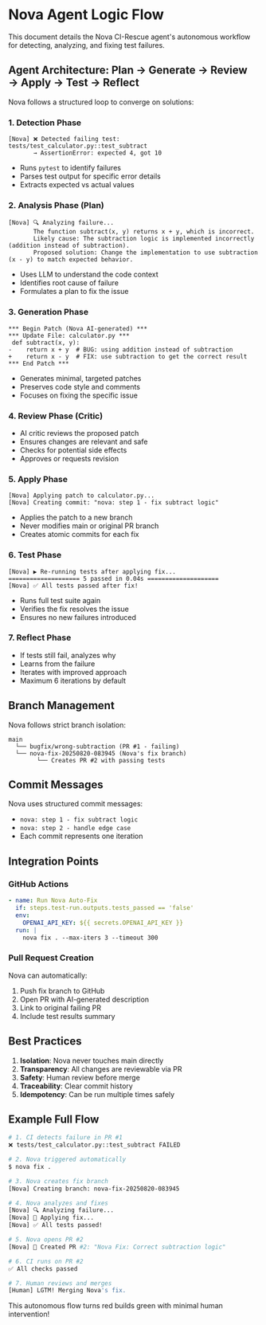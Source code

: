 # Nova Agent Logic Flow

This document details the Nova CI-Rescue agent's autonomous workflow for detecting, analyzing, and fixing test failures.

## Agent Architecture: Plan → Generate → Review → Apply → Test → Reflect

Nova follows a structured loop to converge on solutions:

### 1. **Detection Phase**
```
[Nova] ❌ Detected failing test: tests/test_calculator.py::test_subtract
       → AssertionError: expected 4, got 10
```
- Runs `pytest` to identify failures
- Parses test output for specific error details
- Extracts expected vs actual values

### 2. **Analysis Phase (Plan)**
```
[Nova] 🔍 Analyzing failure...
       The function subtract(x, y) returns x + y, which is incorrect.
       Likely cause: The subtraction logic is implemented incorrectly (addition instead of subtraction).
       Proposed solution: Change the implementation to use subtraction (x - y) to match expected behavior.
```
- Uses LLM to understand the code context
- Identifies root cause of failure
- Formulates a plan to fix the issue

### 3. **Generation Phase**
```
*** Begin Patch (Nova AI-generated) ***
*** Update File: calculator.py ***
 def subtract(x, y):
-    return x + y  # BUG: using addition instead of subtraction
+    return x - y  # FIX: use subtraction to get the correct result
*** End Patch ***
```
- Generates minimal, targeted patches
- Preserves code style and comments
- Focuses on fixing the specific issue

### 4. **Review Phase (Critic)**
- AI critic reviews the proposed patch
- Ensures changes are relevant and safe
- Checks for potential side effects
- Approves or requests revision

### 5. **Apply Phase**
```
[Nova] Applying patch to calculator.py...
[Nova] Creating commit: "nova: step 1 - fix subtract logic"
```
- Applies the patch to a new branch
- Never modifies main or original PR branch
- Creates atomic commits for each fix

### 6. **Test Phase**
```
[Nova] ▶ Re-running tests after applying fix...
==================== 5 passed in 0.04s ====================
[Nova] ✅ All tests passed after fix!
```
- Runs full test suite again
- Verifies the fix resolves the issue
- Ensures no new failures introduced

### 7. **Reflect Phase**
- If tests still fail, analyzes why
- Learns from the failure
- Iterates with improved approach
- Maximum 6 iterations by default

## Branch Management

Nova follows strict branch isolation:

```
main
  └── bugfix/wrong-subtraction (PR #1 - failing)
  └── nova-fix-20250820-083945 (Nova's fix branch)
        └── Creates PR #2 with passing tests
```

## Commit Messages

Nova uses structured commit messages:
- `nova: step 1 - fix subtract logic`
- `nova: step 2 - handle edge case`
- Each commit represents one iteration

## Integration Points

### GitHub Actions
```yaml
- name: Run Nova Auto-Fix
  if: steps.test-run.outputs.tests_passed == 'false'
  env:
    OPENAI_API_KEY: ${{ secrets.OPENAI_API_KEY }}
  run: |
    nova fix . --max-iters 3 --timeout 300
```

### Pull Request Creation
Nova can automatically:
1. Push fix branch to GitHub
2. Open PR with AI-generated description
3. Link to original failing PR
4. Include test results summary

## Best Practices

1. **Isolation**: Nova never touches main directly
2. **Transparency**: All changes are reviewable via PR
3. **Safety**: Human review before merge
4. **Traceability**: Clear commit history
5. **Idempotency**: Can be run multiple times safely

## Example Full Flow

```bash
# 1. CI detects failure in PR #1
❌ tests/test_calculator.py::test_subtract FAILED

# 2. Nova triggered automatically
$ nova fix .

# 3. Nova creates fix branch
[Nova] Creating branch: nova-fix-20250820-083945

# 4. Nova analyzes and fixes
[Nova] 🔍 Analyzing failure...
[Nova] 🔧 Applying fix...
[Nova] ✅ All tests passed!

# 5. Nova opens PR #2
[Nova] 🎯 Created PR #2: "Nova Fix: Correct subtraction logic"

# 6. CI runs on PR #2
✅ All checks passed

# 7. Human reviews and merges
[Human] LGTM! Merging Nova's fix.
```

This autonomous flow turns red builds green with minimal human intervention!
